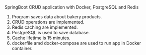 SpringBoot CRUD application with Docker, PostgreSQL and Redis

1. Program saves data about bakery products.
2. CRUD operations are implemented.
3. Redis caching are implemented.
4. PostgreSQL is used to save database. 
5. Cache lifetime is 15 minutes.
6. dockerfile amd docker-compose are used to run app in Docker container.
